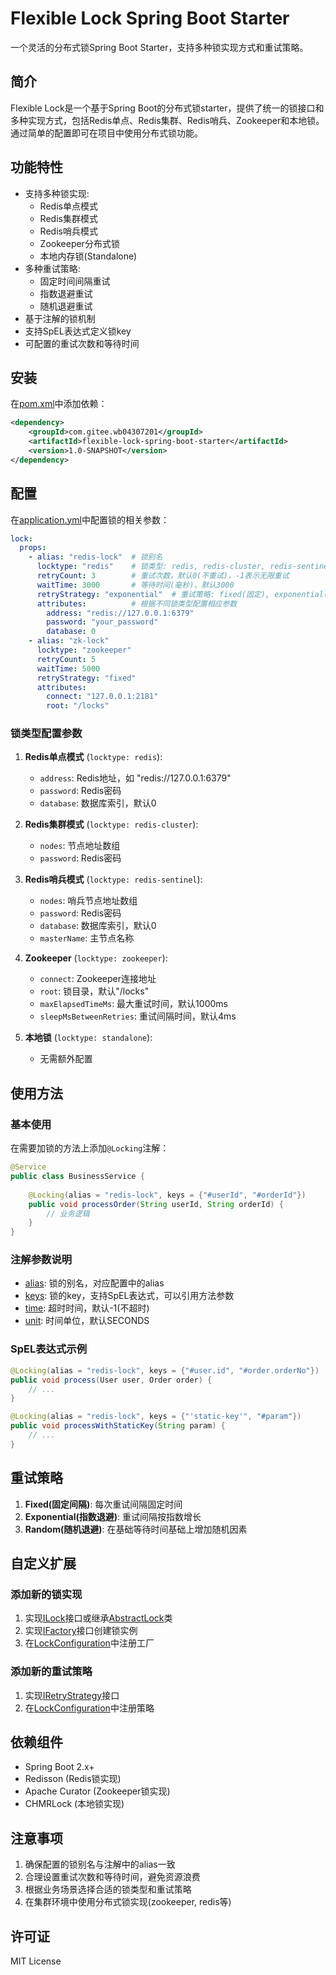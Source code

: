# Flexible Lock Spring Boot Starter

一个灵活的分布式锁Spring Boot Starter，支持多种锁实现方式和重试策略。

## 简介

Flexible Lock是一个基于Spring Boot的分布式锁starter，提供了统一的锁接口和多种实现方式，包括Redis单点、Redis集群、Redis哨兵、Zookeeper和本地锁。通过简单的配置即可在项目中使用分布式锁功能。

## 功能特性

- 支持多种锁实现:
    - Redis单点模式
    - Redis集群模式
    - Redis哨兵模式
    - Zookeeper分布式锁
    - 本地内存锁(Standalone)
- 多种重试策略:
    - 固定时间间隔重试
    - 指数退避重试
    - 随机退避重试
- 基于注解的锁机制
- 支持SpEL表达式定义锁key
- 可配置的重试次数和等待时间

## 安装

在[pom.xml](file://C:\developer\IdeaProjects\lock-spring-boot-starter\pom.xml)中添加依赖：

```xml
<dependency>
    <groupId>com.gitee.wb04307201</groupId>
    <artifactId>flexible-lock-spring-boot-starter</artifactId>
    <version>1.0-SNAPSHOT</version>
</dependency>
```


## 配置

在[application.yml](file://C:\developer\IdeaProjects\lock-spring-boot-starter\flexible-lock-test\target\classes\application.yml)中配置锁的相关参数：

```yaml
lock:
  props:
    - alias: "redis-lock"  # 锁别名
      locktype: "redis"    # 锁类型: redis, redis-cluster, redis-sentinel, zookeeper, standalone
      retryCount: 3        # 重试次数，默认0(不重试)，-1表示无限重试
      waitTime: 3000       # 等待时间(毫秒)，默认3000
      retryStrategy: "exponential"  # 重试策略: fixed(固定), exponential(指数退避), random(随机)
      attributes:          # 根据不同锁类型配置相应参数
        address: "redis://127.0.0.1:6379"
        password: "your_password"
        database: 0
    - alias: "zk-lock"
      locktype: "zookeeper"
      retryCount: 5
      waitTime: 5000
      retryStrategy: "fixed"
      attributes:
        connect: "127.0.0.1:2181"
        root: "/locks"
```


### 锁类型配置参数

1. **Redis单点模式** (`locktype: redis`):
    - `address`: Redis地址，如 "redis://127.0.0.1:6379"
    - `password`: Redis密码
    - `database`: 数据库索引，默认0

2. **Redis集群模式** (`locktype: redis-cluster`):
    - `nodes`: 节点地址数组
    - `password`: Redis密码

3. **Redis哨兵模式** (`locktype: redis-sentinel`):
    - `nodes`: 哨兵节点地址数组
    - `password`: Redis密码
    - `database`: 数据库索引，默认0
    - `masterName`: 主节点名称

4. **Zookeeper** (`locktype: zookeeper`):
    - `connect`: Zookeeper连接地址
    - `root`: 锁目录，默认"/locks"
    - `maxElapsedTimeMs`: 最大重试时间，默认1000ms
    - `sleepMsBetweenRetries`: 重试间隔时间，默认4ms

5. **本地锁** (`locktype: standalone`):
    - 无需额外配置

## 使用方法

### 基本使用

在需要加锁的方法上添加`@Locking`注解：

```java
@Service
public class BusinessService {
    
    @Locking(alias = "redis-lock", keys = {"#userId", "#orderId"})
    public void processOrder(String userId, String orderId) {
        // 业务逻辑
    }
}
```


### 注解参数说明

- [alias](file://C:\developer\IdeaProjects\lock-spring-boot-starter\flexible-lock\src\main\java\cn\wubo\flexible\lock\annotation\Locking.java#L13-L13): 锁的别名，对应配置中的alias
- [keys](file://C:\developer\IdeaProjects\lock-spring-boot-starter\flexible-lock\src\main\java\cn\wubo\flexible\lock\annotation\Locking.java#L19-L19): 锁的key，支持SpEL表达式，可以引用方法参数
- [time](file://C:\developer\IdeaProjects\lock-spring-boot-starter\flexible-lock\src\main\java\cn\wubo\flexible\lock\annotation\Locking.java#L21-L21): 超时时间，默认-1(不超时)
- [unit](file://C:\developer\IdeaProjects\lock-spring-boot-starter\flexible-lock\src\main\java\cn\wubo\flexible\lock\annotation\Locking.java#L23-L23): 时间单位，默认SECONDS

### SpEL表达式示例

```java
@Locking(alias = "redis-lock", keys = {"#user.id", "#order.orderNo"})
public void process(User user, Order order) {
    // ...
}

@Locking(alias = "redis-lock", keys = {"'static-key'", "#param"})
public void processWithStaticKey(String param) {
    // ...
}
```


## 重试策略

1. **Fixed(固定间隔)**: 每次重试间隔固定时间
2. **Exponential(指数退避)**: 重试间隔按指数增长
3. **Random(随机退避)**: 在基础等待时间基础上增加随机因素

## 自定义扩展

### 添加新的锁实现

1. 实现[ILock](file://C:\developer\IdeaProjects\lock-spring-boot-starter\flexible-lock\src\main\java\cn\wubo\flexible\lock\lock\ILock.java#L4-L50)接口或继承[AbstractLock](file://C:\developer\IdeaProjects\lock-spring-boot-starter\flexible-lock\src\main\java\cn\wubo\flexible\lock\lock\platform\AbstractLock.java#L8-L45)类
2. 实现[IFactory](file://C:\developer\IdeaProjects\lock-spring-boot-starter\flexible-lock\src\main\java\cn\wubo\flexible\lock\factory\IFactory.java#L7-L12)接口创建锁实例
3. 在[LockConfiguration](file://C:\developer\IdeaProjects\lock-spring-boot-starter\flexible-lock-spring-boot-autoconfigure\src\main\java\cn\wubo\flexible\lock\autoconfigure\LockConfiguration.java#L22-L86)中注册工厂

### 添加新的重试策略

1. 实现[IRetryStrategy](file://C:\developer\IdeaProjects\lock-spring-boot-starter\flexible-lock\src\main\java\cn\wubo\flexible\lock\retry\IRetryStrategy.java#L5-L20)接口
2. 在[LockConfiguration](file://C:\developer\IdeaProjects\lock-spring-boot-starter\flexible-lock-spring-boot-autoconfigure\src\main\java\cn\wubo\flexible\lock\autoconfigure\LockConfiguration.java#L22-L86)中注册策略

## 依赖组件

- Spring Boot 2.x+
- Redisson (Redis锁实现)
- Apache Curator (Zookeeper锁实现)
- CHMRLock (本地锁实现)

## 注意事项

1. 确保配置的锁别名与注解中的alias一致
2. 合理设置重试次数和等待时间，避免资源浪费
3. 根据业务场景选择合适的锁类型和重试策略
4. 在集群环境中使用分布式锁实现(zookeeper, redis等)

## 许可证

MIT License